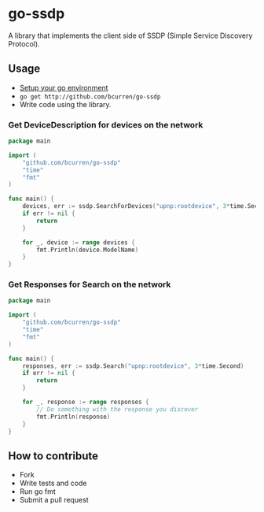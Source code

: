 # go-ssdp

A library that implements the client side of SSDP (Simple Service Discovery Protocol).

## Usage

* [Setup your go environment](http://golang.org/doc/code.html)
* ```go get http://github.com/bcurren/go-ssdp```
* Write code using the library.

### Get DeviceDescription for devices on the network
```Go
package main

import (
	"github.com/bcurren/go-ssdp"
	"time"
	"fmt"
)

func main() {
	devices, err := ssdp.SearchForDevices("upnp:rootdevice", 3*time.Second)
	if err != nil {
		return
	}

	for _, device := range devices {
		fmt.Println(device.ModelName)
	}
}
```

### Get Responses for Search on the network
```Go
package main

import (
	"github.com/bcurren/go-ssdp"
	"time"
	"fmt"
)

func main() {
	responses, err := ssdp.Search("upnp:rootdevice", 3*time.Second)
	if err != nil {
		return
	}

	for _, response := range responses {
		// Do something with the response you discover
		fmt.Println(response)
	}
}
```
## How to contribute
* Fork
* Write tests and code
* Run go fmt
* Submit a pull request

